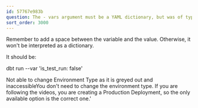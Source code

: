 ```yaml
---
id: 57767e983b
question: The - vars argument must be a YAML dictionary, but was of type str
sort_order: 3000
---
```


Remember to add a space between the variable and the value. Otherwise, it won't be interpreted as a dictionary.

It should be:

dbt run --var 'is_test_run: false'

Not able to change Environment Type as it is greyed out and inaccessibleYou don't need to change the environment type. If you are following the videos, you are creating a Production Deployment, so the only available option is the correct one.'

